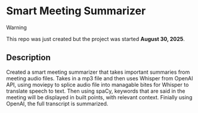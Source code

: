 # Smart Meeting Summarizer

> [!WARNING]
> This repo was just created but the project was started **August 30, 2025**.

## Description
Created a smart meeting summarizer that takes important summaries from meeting audio files. 
Takes in a mp3 file and then uses Whisper from OpenAI API, using moviepy to splice audio file into managable bites for Whisper to translate speech to text. 
Then using spaCy, keywords that are said in the meeting will be displayed in built points, with relevant context. Finially using OpenAI, the full transcript is summarized.
